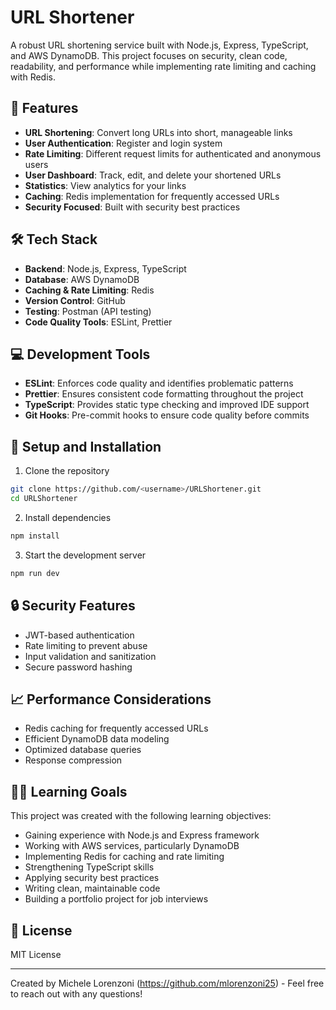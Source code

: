 # URL Shortener

A robust URL shortening service built with Node.js, Express, TypeScript, and AWS DynamoDB. This project focuses on security, clean code, readability, and performance while implementing rate limiting and caching with Redis.

## 🚀 Features

- **URL Shortening**: Convert long URLs into short, manageable links
- **User Authentication**: Register and login system
- **Rate Limiting**: Different request limits for authenticated and anonymous users
- **User Dashboard**: Track, edit, and delete your shortened URLs
- **Statistics**: View analytics for your links
- **Caching**: Redis implementation for frequently accessed URLs
- **Security Focused**: Built with security best practices

## 🛠️ Tech Stack

- **Backend**: Node.js, Express, TypeScript
- **Database**: AWS DynamoDB
- **Caching & Rate Limiting**: Redis
- **Version Control**: GitHub
- **Testing**: Postman (API testing)
- **Code Quality Tools**: ESLint, Prettier

## 💻 Development Tools

- **ESLint**: Enforces code quality and identifies problematic patterns
- **Prettier**: Ensures consistent code formatting throughout the project
- **TypeScript**: Provides static type checking and improved IDE support
- **Git Hooks**: Pre-commit hooks to ensure code quality before commits

## 🔧 Setup and Installation

1. Clone the repository

```bash
git clone https://github.com/<username>/URLShortener.git
cd URLShortener
```

2. Install dependencies

```bash
npm install
```

3. Start the development server

```bash
npm run dev
```

## 🔒 Security Features

- JWT-based authentication
- Rate limiting to prevent abuse
- Input validation and sanitization
- Secure password hashing

## 📈 Performance Considerations

- Redis caching for frequently accessed URLs
- Efficient DynamoDB data modeling
- Optimized database queries
- Response compression

## 👨‍💻 Learning Goals

This project was created with the following learning objectives:

- Gaining experience with Node.js and Express framework
- Working with AWS services, particularly DynamoDB
- Implementing Redis for caching and rate limiting
- Strengthening TypeScript skills
- Applying security best practices
- Writing clean, maintainable code
- Building a portfolio project for job interviews

## 📄 License

MIT License

---

Created by Michele Lorenzoni (https://github.com/mlorenzoni25) - Feel free to reach out with any questions!
